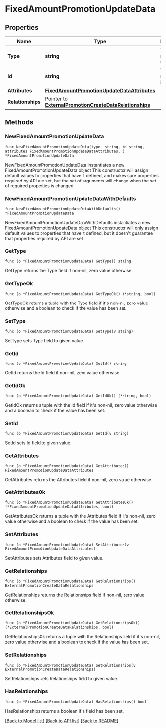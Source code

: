 # FixedAmountPromotionUpdateData

## Properties

Name | Type | Description | Notes
------------ | ------------- | ------------- | -------------
**Type** | **string** | The resource&#39;s type | [default to "fixed_amount_promotions"]
**Id** | **string** | The resource&#39;s id | 
**Attributes** | [**FixedAmountPromotionUpdateDataAttributes**](FixedAmountPromotionUpdateDataAttributes.md) |  | 
**Relationships** | Pointer to [**ExternalPromotionCreateDataRelationships**](ExternalPromotionCreateDataRelationships.md) |  | [optional] 

## Methods

### NewFixedAmountPromotionUpdateData

`func NewFixedAmountPromotionUpdateData(type_ string, id string, attributes FixedAmountPromotionUpdateDataAttributes, ) *FixedAmountPromotionUpdateData`

NewFixedAmountPromotionUpdateData instantiates a new FixedAmountPromotionUpdateData object
This constructor will assign default values to properties that have it defined,
and makes sure properties required by API are set, but the set of arguments
will change when the set of required properties is changed

### NewFixedAmountPromotionUpdateDataWithDefaults

`func NewFixedAmountPromotionUpdateDataWithDefaults() *FixedAmountPromotionUpdateData`

NewFixedAmountPromotionUpdateDataWithDefaults instantiates a new FixedAmountPromotionUpdateData object
This constructor will only assign default values to properties that have it defined,
but it doesn't guarantee that properties required by API are set

### GetType

`func (o *FixedAmountPromotionUpdateData) GetType() string`

GetType returns the Type field if non-nil, zero value otherwise.

### GetTypeOk

`func (o *FixedAmountPromotionUpdateData) GetTypeOk() (*string, bool)`

GetTypeOk returns a tuple with the Type field if it's non-nil, zero value otherwise
and a boolean to check if the value has been set.

### SetType

`func (o *FixedAmountPromotionUpdateData) SetType(v string)`

SetType sets Type field to given value.


### GetId

`func (o *FixedAmountPromotionUpdateData) GetId() string`

GetId returns the Id field if non-nil, zero value otherwise.

### GetIdOk

`func (o *FixedAmountPromotionUpdateData) GetIdOk() (*string, bool)`

GetIdOk returns a tuple with the Id field if it's non-nil, zero value otherwise
and a boolean to check if the value has been set.

### SetId

`func (o *FixedAmountPromotionUpdateData) SetId(v string)`

SetId sets Id field to given value.


### GetAttributes

`func (o *FixedAmountPromotionUpdateData) GetAttributes() FixedAmountPromotionUpdateDataAttributes`

GetAttributes returns the Attributes field if non-nil, zero value otherwise.

### GetAttributesOk

`func (o *FixedAmountPromotionUpdateData) GetAttributesOk() (*FixedAmountPromotionUpdateDataAttributes, bool)`

GetAttributesOk returns a tuple with the Attributes field if it's non-nil, zero value otherwise
and a boolean to check if the value has been set.

### SetAttributes

`func (o *FixedAmountPromotionUpdateData) SetAttributes(v FixedAmountPromotionUpdateDataAttributes)`

SetAttributes sets Attributes field to given value.


### GetRelationships

`func (o *FixedAmountPromotionUpdateData) GetRelationships() ExternalPromotionCreateDataRelationships`

GetRelationships returns the Relationships field if non-nil, zero value otherwise.

### GetRelationshipsOk

`func (o *FixedAmountPromotionUpdateData) GetRelationshipsOk() (*ExternalPromotionCreateDataRelationships, bool)`

GetRelationshipsOk returns a tuple with the Relationships field if it's non-nil, zero value otherwise
and a boolean to check if the value has been set.

### SetRelationships

`func (o *FixedAmountPromotionUpdateData) SetRelationships(v ExternalPromotionCreateDataRelationships)`

SetRelationships sets Relationships field to given value.

### HasRelationships

`func (o *FixedAmountPromotionUpdateData) HasRelationships() bool`

HasRelationships returns a boolean if a field has been set.


[[Back to Model list]](../README.md#documentation-for-models) [[Back to API list]](../README.md#documentation-for-api-endpoints) [[Back to README]](../README.md)


